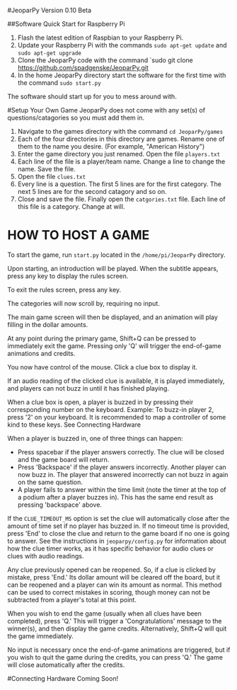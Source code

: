 #JeoparPy 
Version 0.10 Beta

##Software Quick Start for Raspberry Pi
1. Flash the latest edition of Raspbian to your Raspberry Pi.
2. Update your Raspberry Pi with the commands `sudo apt-get update` and `sudo apt-get upgrade`
3. Clone the JeoparPy code with the command `sudo git clone https://github.com/spadgenske/JeoparPy.git
4. In the home JeoparPy directory start the software for the first time with the command `sudo start.py`

The software should start up for you to mess around with.

#Setup Your Own Game
JeoparPy does not come with any set(s) of questions/catagories so you must add them in.
1. Navigate to the games directory with the command `cd JeoparPy/games`
2. Each of the four directories in this directory are games. Rename one of them to the name you desire. (For 
example, "American History")
3. Enter the game directory you just renamed. Open the file `players.txt`
4. Each line of the file is a player/team name. Change a line to change the name. Save the file.
5. Open the file `clues.txt`
6. Every line is a question. The first 5 lines are for the first category. The next 5 lines are for the second 
catagory and so on.
7. Close and save the file. Finally open the `catgories.txt` file. Each line of this file is a category. Change
at will.

HOW TO HOST A GAME
==================
To start the game, run ``start.py`` located in the `/home/pi/JeoparPy` directory.

Upon starting, an introduction will be played. 
When the subtitle appears, press any key to display the rules screen.

To exit the rules screen, press any key.

The categories will now scroll by, requiring no input.

The main game screen will then be displayed, and an animation will play 
filling in the dollar amounts.

At any point during the primary game, Shift+Q can be pressed to 
immediately exit the game. Pressing only 'Q' will trigger the 
end-of-game animations and credits.

You now have control of the mouse. Click a clue box to display it.

If an audio reading of the clicked clue is available, it is played 
immediately, and players can not buzz in until it has finished playing.

When a clue box is open, a player is buzzed in by pressing their corresponding
number on the keyboard. Example: To buzz-in player 2, press '2' on your 
keyboard. It is recommended to map a controller of some kind to these keys. See Connecting Hardware

When a player is buzzed in, one of three things can happen:

* Press spacebar if the player answers correctly. The clue will be closed and
  the game board will return.
* Press 'Backspace' if the player answers incorrectly. Another player can now 
  buzz in. The player that answered incorrectly can not buzz in again on the 
  same question.
* A player fails to answer within the time limit (note the timer at the top
  of a podium after a player buzzes in). This has the same end result as
  pressing 'backspace' above.

If the ``CLUE_TIMEOUT_MS`` option is set the clue will automatically close 
after the amount of time set if no player has buzzed in. If no timeout time is
provided, press 'End' to close the clue and return to the game board if no one
is going to answer. See the instructions in ``jeoparpy/config.py`` for
information about how the clue timer works, as it has specific behavior for
audio clues or clues with audio readings.

Any clue previously opened can be reopened. 
So, if a clue is clicked by mistake, press 'End.' Its dollar amount will be 
cleared off the board, but it can be reopened and a player can win its amount 
as normal. This method can be used to correct mistakes in scoring, though 
money can not be subtracted from a player's total at this point.

When you wish to end the game (usually when all clues have been completed), 
press 'Q.' This will trigger a 'Congratulations' message to the winner(s), 
and then display the game credits. Alternatively, Shift+Q will quit the game 
immediately.

No input is necessary once the end-of-game animations are triggered, but if 
you wish to quit the game during the credits, you can press 'Q.' The game will
close automatically after the credits.

#Connecting Hardware
Coming Soon!

